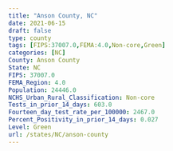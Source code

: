 ```yaml
---
title: "Anson County, NC"
date: 2021-06-15
draft: false
type: county
tags: [FIPS:37007.0,FEMA:4.0,Non-core,Green]
categories: [NC]
County: Anson County
State: NC
FIPS: 37007.0
FEMA_Region: 4.0
Population: 24446.0
NCHS_Urban_Rural_Classification: Non-core
Tests_in_prior_14_days: 603.0
Fourteen_day_test_rate_per_100000: 2467.0
Percent_Positivity_in_prior_14_days: 0.027
Level: Green
url: /states/NC/anson-county
---
```



